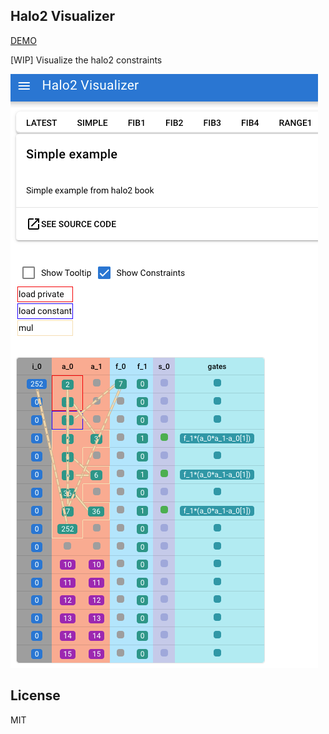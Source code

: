 ## Halo2 Visualizer

[DEMO](https://wizicer.github.io/halo2visualizer)

\[WIP\] Visualize the halo2 constraints

![](images/screenshot.png)

## License

MIT